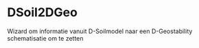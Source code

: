 # DSoil2DGeo
Wizard om informatie vanuit D-Soilmodel naar een D-Geostability schematisatie om te zetten
